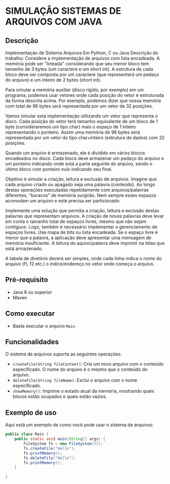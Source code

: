 # SIMULAÇÃO SISTEMAS DE ARQUIVOS COM JAVA

## Descrição
Implementação de Sistema Arquivos
Em Python, C ou Java
Descrição do trabalho:
Considere a implementação de arquivos com lista encadeada. A memória pode ser "loteada" considerando que seu menor bloco tem tamanho de 3 bytes (um caractere e um short int). A estrutura de cada bloco deve ser composta por um caractere (que representará um pedaço do arquivo) e um inteiro de 2 bytes (short int).

Para simular a memória auxiliar (disco rígido, por exemplo) em um programa, podemos usar vetores onde cada posição do vetor é estruturada da forma descrita acima. Por exemplo, podemos dizer que nossa memória com total de 96 bytes será representada por um vetor de 32 posições.

Vamos simular esta implementação utilizando um vetor que representa o disco. Cada posição do vetor terá tamanho equivalente de um bloco de 1 byte (consideraremos um tipo char) mais o espaço de 1 inteiro representando o ponteiro. Assim uma memória de 96 bytes será representada por um vetor do tipo char+inteiro (estrutura de dados) com 32 posições.

Quando um arquivo é armazenado, ele é dividido em vários blocos encadeados no disco. Cada bloco deve armazenar um pedaço do arquivo e um ponteiro indicando onde está a parte seguinte do arquivo, sendo o último bloco com ponteiro nulo indicando seu final.

Objetivo é simular a criação, leitura e exclusão de arquivos. Imagine que cada arquivo criado ou apagado seja uma palavra (conteúdo). Ao longo destas operações executadas repetidamente com arquivos/palavras diferentes, “buracos” de memória surgirão. Nem sempre esses espaços acomodam um arquivo e este precisa ser particionado.

Implemente uma solução que permita a criação, leitura e exclusão destas palavras que representam arquivos. A criação de novas palavras deve levar em conta o tamanho total de espaços livres, mesmo que não sejam contíguos. Logo, também é necessário implementar o gerenciamento de espaços livres. Use mapa de bits ou lista encadeada. Se o espaço livre é menor que a palavra, a aplicação deve apresentar uma mensagem de memória insuficiente. A leitura do aquivo/palavra deve imprimir na telao que está armazenado.

A tabela de diretório deverá ser simples, onde cada linha indica o nome do arquivo (f1, f2 etc.) o índice/endereço no vetor onde começa o arquivo.

## Pré-requisito
- Java 8 ou superior
- Maven

## Como executar
- Basta executar o arquivo `Main`

## Funcionalidades

O sistema de arquivos suporta as seguintes operações:

- `createFile(String fileContent)`: Cria um novo arquivo com o conteúdo especificado. O nome do arquivo é o mesmo que o conteúdo do arquivo.
- `deleteFile(String fileName)`: Exclui o arquivo com o nome especificado.
- `showMemory()`: Imprime o estado atual da memória, mostrando quais blocos estão ocupados e quais estão vazios.

## Exemplo de uso

Aqui está um exemplo de como você pode usar o sistema de arquivos:

```java
public class Main {
    public static void main(String[] args) {
        FileSystem fs = new FileSystem(32);
        fs.createFile("Hello");
        fs.printMemory();
        fs.deleteFile("Hello");
        fs.printMemory();
    }
    
}